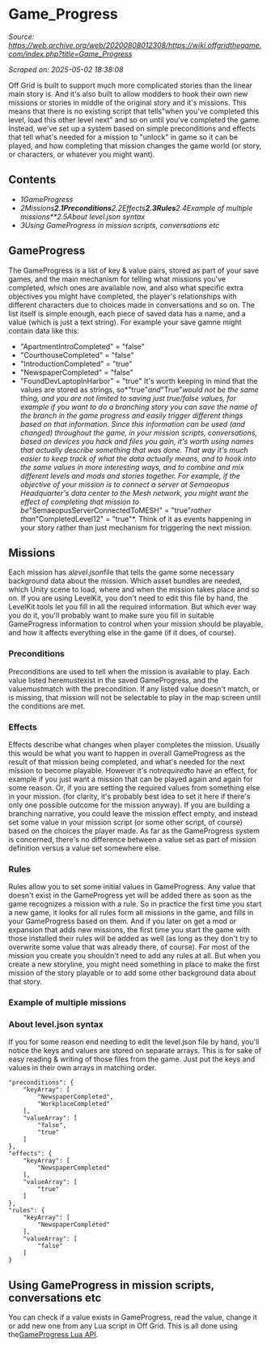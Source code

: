 # Game_Progress

*Source: https://web.archive.org/web/20200808012308/https://wiki.offgridthegame.com/index.php?title=Game_Progress*

*Scraped on: 2025-05-02 18:38:08*

Off Grid is built to support much more complicated stories than the linear main story is. And it's also built to allow modders to hook their own new missions or stories in middle of the original story and it's missions. This means that there is no existing script that tells"when you've completed this level, load this other level next" and so on until you've completed the game. Instead, we've set up a system based on simple preconditions and effects that tell what's needed for a mission to "unlock" in game so it can be played, and how completing that mission changes the game world (or story, or characters, or whatever you might want).
## Contents
* *1GameProgress*
* *2Missions**2.1Preconditions**2.2Effects**2.3Rules**2.4Example of multiple missions**2.5About level.json syntax*
* *3Using GameProgress in mission scripts, conversations etc*
## GameProgress
The GameProgress is a list of key & value pairs, stored as part of your save games, and the main mechanism for telling what missions you've completed, which ones are available now, and also what specific extra objectives you might have completed, the player's relationships with different characters due to choices made in conversations and so on. The list itself is simple enough, each piece of saved data has a name, and a value (which is just a text string).
For example your save gamne might contain data like this:
* "ApartmentIntroCompleted" = "false"
* "CourthouseCompleted" = "false"
* "IntroductionCompleted" = "true"
* "NewspaperCompleted" = "false"
* "FoundDevLaptopInHarbor" = "true"
It's worth keeping in mind that the values are stored as strings, so*"true"*and*"True"*would not be the same thing, and you are not limited to saving just true/false values, for example if you want to do a branching story you can save the name of the branch in the game progress and easily trigger different things based on that information.
Since this information can be used (and changed) throughout the game, in your mission scripts, conversations, based on devices you hack and files you gain, it's worth using names that actually describe something that was done. That way it's much easier to keep track of what the data actually means, and to hook into the same values in more interesting ways, and to combine and mix different levels and mods and stories together.
For example, if the objective of your mission is to connect a server at Semaeopus Headquarter's data center to the Mesh network, you might want the effect of completing that mission to be*"SemaeopusServerConnectedToMESH" = "true"*rather than*"CompletedLevel12" = "true"*. Think of it as events happening in your story rather than just mechanism for triggering the next mission.
## Missions
Each mission has a*level.json*file that tells the game some necessary background data about the mission. Which asset bundles are needed, which Unity scene to load, where and when the mission takes place and so on. If you are using LevelKit, you don't need to edit this file by hand, the LevelKit tools let you fill in all the required information. But which ever way you do it, you'll probably want to make sure you fill in suitable GameProgress information to control when your mission should be playable, and how it affects everything else in the game (if it does, of course).
### Preconditions
Preconditions are used to tell when the mission is available to play. Each value listed here*must*exist in the saved GameProgress, and the value*must*match with the precondition.
If any listed value doesn't match, or is missing, that mission will not be selectable to play in the map screen until the conditions are met.
### Effects
Effects describe what changes when player completes the mission. Usually this would be what you want to happen in overall GameProgress as the result of that mission being completed, and what's needed for the next mission to become playable. However it's not*required*to have an effect, for example if you just want a mission that can be played again and again for some reason. Or, if you are setting the required values from something else in your mission. (for clarity, it's probably best idea to set it here if there's only one possible outcome for the mission anyway).
If you are building a branching narrative, you could leave the mission effect empty, and instead set some value in your mission script (or some other script, of course) based on the choices the player made. As far as the GameProgress system is concerned, there's no difference between a value set as part of mission definition versus a value set somewhere else.
### Rules
Rules allow you to set some initial values in GameProgress. Any value that doesn't exist in the GameProgress yet will be added there as soon as the game recognizes a mission with a rule. So in practice the first time you start a new game, it looks for all rules form all missions in the game, and fills in your GameProgress based on them. And if you later on get a mod or expansion that adds new missions, the first time you start the game with those installed their rules will be added as well (as long as they don't try to overwrite some value that was already there, of course).
For most of the mission you create you shouldn't need to add any rules at all. But when you create a new storyline, you might need something in place to make the first mission of the story playable or to add some other background data about that story.
### Example of multiple missions
### About level.json syntax
If you for some reason end needing to edit the level.json file by hand, you'll notice the keys and values are stored on separate arrays. This is for sake of easy reading & writing of those files from the game. Just put the keys and values in their own arrays in matching order.
```
"preconditions": {
	"keyArray": [
		"NewspaperCompleted",
		"WorkplaceCompleted"
	],
	"valueArray": [
		"false",
		"true"
	]
},
"effects": {
	"keyArray": [
		"NewspaperCompleted"
	],
	"valueArray": [
		"true"
	]
},
"rules": {
	"keyArray": [
		"NewspaperCompleted"
	],
	"valueArray": [
		"false"
	]
}
```
## Using GameProgress in mission scripts, conversations etc
You can check if a value exists in GameProgress, read the value, change it or add new one from any Lua script in Off Grid. This is all done using the[GameProgress Lua API](GameProgress_Lua_API.md).